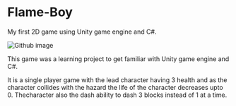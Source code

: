 # Flame-Boy

My first 2D game using Unity game engine and C#.

![Github image](https://user-images.githubusercontent.com/66869728/135705777-bc27eac4-51bf-48a5-8da5-2b72f645f052.png)

This game was a learning project to get familiar with Unity game engine and C#.

It is a single player game with the lead character having 3 health and as the character collides with the hazard the life of the character decreases upto 0. Thecharacter also the dash ability to dash 3 blocks instead of 1 at a time. 
